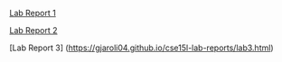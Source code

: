 [Lab Report 1](https://gjaroli04.github.io/cse15l-lab-reports/lab1.html) <br>

[Lab Report 2](https://gjaroli04.github.io/cse15l-lab-reports/lab2.html) <br>

[Lab Report 3] (https://gjaroli04.github.io/cse15l-lab-reports/lab3.html) <br>
